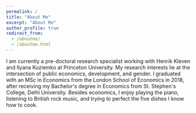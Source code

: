 ```yaml
---
permalink: /
title: "About Me"
excerpt: "About Me"
author_profile: true
redirect_from: 
  - /aboutme/
  - /aboutme.html
---
```

I am currently a pre-doctoral research specialist working with Henrik Kleven and Ilyana Kuziemko at Princeton University. My research interests lie at the intersection of public economics, development, and gender. I graduated with an MSc in Economics from the London School of Economics in 2018, after receiving my Bachelor's degree in Economics from St. Stephen's College, Delhi University. Besides economics, I enjoy playing the piano, listening to British rock music, and trying to perfect the five dishes I know how to cook. 
